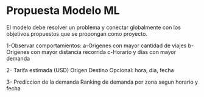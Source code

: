 # Propuesta Modelo ML

El modelo debe resolver un problema y conectar globalmente con los objetivos propuestos que se propongan como proyecto.

1-Observar comportamientos:
a-Origenes con mayor cantidad de viajes
b-Origenes con mayor distancia recorrida
c-Horario y dias con mayor demanda

2- Tarifa estimada (USD)
Origen
Destino
Opcional: hora, dia, fecha

3- Prediccion de la demanda
Ranking de demanda por zona segun horario y fecha

